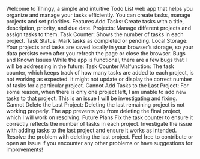 Welcome to Thingy, a simple and intuitive Todo List web app that helps you organize and manage your tasks efficiently. You can create tasks, manage projects and set priorities.
Features
Add Tasks: Create tasks with a title, description, priority, and due date. Projects: Manage different projects and assign tasks to them. Task Counter: Shows the number of tasks in each project. Task Status: Mark tasks as completed or pending. Local Storage: Your projects and tasks are saved locally in your browser’s storage, so your data persists even after you refresh the page or close the browser. Bugs and Known Issues
While the app is functional, there are a few bugs that I will be addressing in the future:
Task Counter Malfunction: The task counter, which keeps track of how many tasks are added to each project, is not working as expected. It might not update or display the correct number of tasks for a particular project. Cannot Add Tasks to the Last Project: For some reason, when there is only one project left, I am unable to add new tasks to that project. This is an issue I will be investigating and fixing. Cannot Delete the Last Project: Deleting the last remaining project is not working properly. The app prevents you from deleting the final project, which I will work on resolving. Future Plans
Fix the task counter to ensure it correctly reflects the number of tasks in each project. Investigate the issue with adding tasks to the last project and ensure it works as intended. Resolve the problem with deleting the last project. Feel free to contribute or open an issue if you encounter any other problems or have suggestions for improvements!
